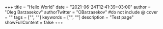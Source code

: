 +++
title = "Hello World"
date = "2021-06-24T12:41:39+03:00"
author = "Oleg Barzasekov"
authorTwitter = "OBarzasekov" #do not include @
cover = ""
tags = ["", ""]
keywords = ["", ""]
description = "Test page"
showFullContent = false
+++
